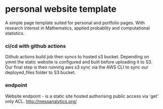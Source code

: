 # personal website template

A simple page template suited for personal and portfolio pages. 
With research interest in Mathematics, applied probablity and computational statistics.


### ci/cd with github actions

Github actions build job then syncs to hosted s3 bucket. Depending on ymml the static website is configured and built before uploading it to S3. Our final step is then running aws s3 sync via the AWS CLI to sync our deployed_files folder to S3 bucket. 


### endpoint 

Website endpoint - is a static site hosted authorising public access via 'get' only ACL.
http://messanalytics.org/
